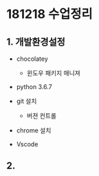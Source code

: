 # 181218 수업정리

## 1. 개발환경설정

* chocolatey
  * 윈도우 패키지 매니져

* python 3.6.7
* git 설치
  * 버젼 컨트롤 
* chrome 설치
* Vscode

## 2. 

